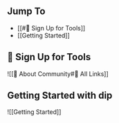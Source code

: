 ## Jump To
- [[#🔔 Sign Up for Tools]]
- [[Getting Started]]

## 🔔 Sign Up for Tools

![[🥳 About Community#🔗 All Links]]

## Getting Started with dip

![[Getting Started]]